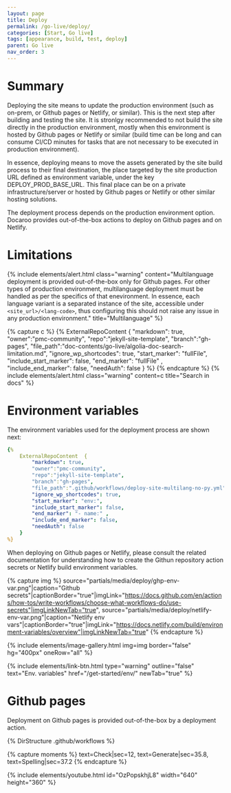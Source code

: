 ```yaml
---
layout: page
title: Deploy
permalink: /go-live/deploy/
categories: [Start, Go live]
tags: [appearance, build, test, deploy]
parent: Go live
nav_order: 3
---
```


# Summary
Deploying the site means to update the production environment (such as on-prem, or Github pages or Netlify, or similar). This is the next step after building and testing the site. It is stronlgy recommended to not build the site directly in the production environment, mostly when this environment is hosted by Github pages or Netlify or similar (build time can be long and can consume CI/CD minutes for tasks that are not necessary to be executed in production environment). 

In essence, deploying means to move the assets generated by the site build process to their final destination, the place targeted by the site production URL defined as environment variable, under the key DEPLOY_PROD_BASE_URL. This final place can be on a private infrastructure/server or hosted by Github pages or Netlify or other similar hosting solutions.

The deployment process depends on the production environment option. Docaroo provides out-of-the-box actions to deploy on Github pages and on Netlify.

# Limitations

{% include elements/alert.html 
  class="warning" 
  content="Multilanguage deployment is provided out-of-the-box only for Github pages. For other types of production environment, multilanguage deployment must be handled as per the specifics of that enevironment. In essence, each language variant is a separated instance of the site, accessible under `<site_url>/<lang-code>`, thus configuring this should not raise any issue in any production environment."
  title="Multilanguage" 
%}

{% capture c %}
  {% 
    ExternalRepoContent  { 
        "markdown": true,
        "owner":"pmc-community", 
        "repo":"jekyll-site-template", 
        "branch":"gh-pages", 
        "file_path":"doc-contents/go-live/algolia-doc-search-limitation.md", 
        "ignore_wp_shortcodes": true, 
        "start_marker": "fullFile",
        "include_start_marker": false,
        "end_marker": "fullFile" ,
        "include_end_marker": false,
        "needAuth": false
    }
%}
{% endcapture %}
{% include elements/alert.html class="warning" content=c title="Search in docs" %}

# Environment variables
The environment variables used for the deployment process are shown next:

```yml
{% 
    ExternalRepoContent  { 
        "markdown": true,
        "owner":"pmc-community", 
        "repo":"jekyll-site-template", 
        "branch":"gh-pages", 
        "file_path":".github/workflows/deploy-site-multilang-no-py.yml", 
        "ignore_wp_shortcodes": true, 
        "start_marker": "env:",
        "include_start_marker": false,
        "end_marker": "- name:" ,
        "include_end_marker": false,
        "needAuth": false
    }
%}
```
When deploying on Github pages or Netlify, please consult the related documentation for understanding how to create the Githun repository action secrets or Netlify build environment variables.

{% capture img %}
    source="partials/media/deploy/ghp-env-var.png"|caption="Github secrets"|captionBorder="true"|imgLink="https://docs.github.com/en/actions/how-tos/write-workflows/choose-what-workflows-do/use-secrets"|imgLinkNewTab="true",
    source="partials/media/deploy/netlify-env-var.png"|caption="Netlify env vars"|captionBorder="true"|imgLink="https://docs.netlify.com/build/environment-variables/overview"|imgLinkNewTab="true"
{% endcapture %}

{% include elements/image-gallery.html 
  img=img 
  border="false" 
  hg="400px"
  oneRow="all" 
%}

{% include elements/link-btn.html 
    type="warning" 
    outline="false" 
    text="Env. variables" 
    href="/get-started/env/" 
    newTab="true" 
%}

# Github pages
Deployment on Github pages is provided out-of-the-box by a deployment action. 

{% DirStructure .github/workflows %}

{% capture moments %}
    text=Check|sec=12,
    text=Generate|sec=35.8,
    text=Spelling|sec=37.2
{% endcapture %}

{% include elements/youtube.html 
    id="OzPopskhjL8" 
    width="640" 
    height="360"
%}

